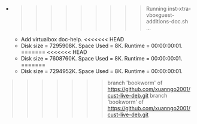 * >>>>>>>>> Running inst-xtra-vboxguest-additions-doc.sh ...
  * Add virtualbox doc-help.
<<<<<<< HEAD
  * Disk size = 7295908K. Space Used = 8K. Runtime = 00:00:00:01.
=======
<<<<<<< HEAD
  * Disk size = 7608760K. Space Used = 8K. Runtime = 00:00:00:01.
=======
  * Disk size = 7294952K. Space Used = 8K. Runtime = 00:00:00:01.
>>>>>>> branch 'bookworm' of https://github.com/xuanngo2001/cust-live-deb.git
>>>>>>> branch 'bookworm' of https://github.com/xuanngo2001/cust-live-deb.git
